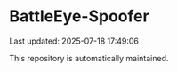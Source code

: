 # BattleEye-Spoofer

Last updated: 2025-07-18 17:49:06

This repository is automatically maintained.
